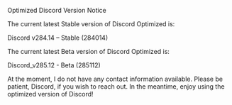 Optimized Discord Version Notice

The current latest Stable version of Discord Optimized is:

Discord v284.14 – Stable (284014)

The current latest Beta version of Discord Optimized is:

Discord_v285.12 - Beta (285112)

At the moment, I do not have any contact information available. Please be patient, Discord, if you wish to reach out. In the meantime, enjoy using the optimized version of Discord!
